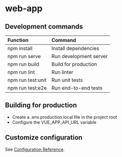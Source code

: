 # web-app

## Development commands
| Function          | Command                |
| :---------------- | :--------------------- |
| npm install       | Install dependencies   |
| npm run serve     | Run development server |
| npm run build     | Build for production   |
| npm run lint      | Run linter             |
| npm run test:unit | Run unit tests         |
| npm run test:e2e  | Run end-to-end tests   |

## Building for production
- Create a .env.production.local file in the project root
- Configure the VUE_APP_API_URL variable

## Customize configuration
See [Configuration Reference](https://cli.vuejs.org/config/).
